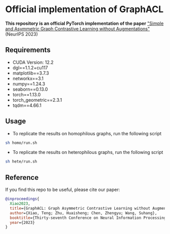 # Official implementation of GraphACL

**This repository is an official PyTorch implementation of the paper**  ["Simple and Asymmetric Graph Contrastive Learning without Augmentations"]() (NeurIPS 2023)


##  Requirements

- CUDA Version: 12.2  
- dgl==1.1.2+cu117
- matplotlib==3.7.3
- networkx==3.1
- numpy==1.24.3
- seaborn==0.13.0
- torch==1.13.0
- torch_geometric==2.3.1
- tqdm==4.66.1

## Usage

- To replicate the  results on homophilous graphs, run the following script
```sh
sh homo/run.sh
```
- To replicate the results on heterophilous graphs, run the following script
```sh
sh hete/run.sh
```


##  Reference

If you find this repo to be useful, please cite our paper:

```bibtex
@inproceedings{
  Xiao2023,
  title={GraphACL: Graph Asymmetric Contrastive Learning without Augmentations},
  author={Xiao, Teng; Zhu, Huaisheng; Chen, Zhengyu; Wang, Suhang},
  booktitle={Thirty-seventh Conference on Neural Information Processing Systems ({NeurIPS})},
  year={2023}
}
```
